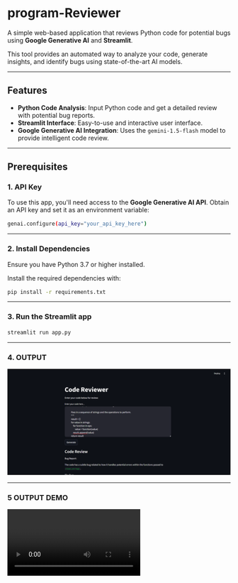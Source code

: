 # program-Reviewer

A simple web-based application that reviews Python code for potential bugs using **Google Generative AI** and **Streamlit**.

This tool provides an automated way to analyze your code, generate insights, and identify bugs using state-of-the-art AI models.

---

## Features

- **Python Code Analysis**: Input Python code and get a detailed review with potential bug reports.
- **Streamlit Interface**: Easy-to-use and interactive user interface.
- **Google Generative AI Integration**: Uses the `gemini-1.5-flash` model to provide intelligent code review.

---

## Prerequisites

### 1. API Key

To use this app, you'll need access to the **Google Generative AI API**. Obtain an API key and set it as an environment variable:

```bash
genai.configure(api_key="your_api_key_here")
```

---

### 2. Install Dependencies
Ensure you have Python 3.7 or higher installed.

Install the required dependencies with:

```bash
pip install -r requirements.txt
```

---

### 3. Run the Streamlit app

```bash
streamlit run app.py
```
---

### 4. OUTPUT

![alt text](project/image.png)

---

### 5 OUTPUT DEMO

<video controls src="project/Recording 2024-12-06 152320.mp4" title="demo"></video>